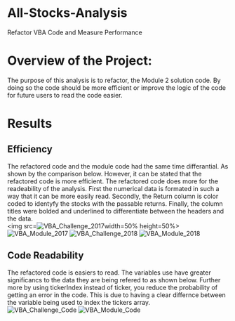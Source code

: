 # All-Stocks-Analysis
Refactor VBA Code and Measure Performance

# Overview of the Project:

The purpose of this analysis is to refactor, the Module 2 solution code. By doing so the code should be more efficient or improve the logic of the code for future users  to read the code easier. 

# Results

## Efficiency
The refactored code and the module code had the same time differantial. As shown by the comparison below. However, it can be stated that the refactored code is more efficient. The refactored code does more for the readeability of the analysis. First the numerical data is formated in such a way that it can be more easily read. Secondly, the Return column is color coded to identyfy the stocks with the passable returns. Finally, the column titles were bolded and underlined to differentiate between the headers and the data.      
<img src=![VBA_Challenge_2017](<img src="https://user-images.githubusercontent.com/104809098/169717268-aaf494dd-5d47-4e87-822c-f09bf0cec12b.pngwidth"=50% height=50%>)width=50% height=50%>  ![VBA_Module_2017](https://user-images.githubusercontent.com/104809098/169717280-336da3f3-aa6d-4e78-9c3c-2b891ab05286.png)
![VBA_Challenge_2018](https://user-images.githubusercontent.com/104809098/169717294-e525e570-3f6f-447b-ba13-06f3e5604768.png) ![VBA_Module_2018](https://user-images.githubusercontent.com/104809098/169717297-cf0b3ae4-308c-4fc7-8737-ddb0941fb274.png)

## Code Readability
The refactored code is easiers to read. The variables use have greater significancs to the data they are being refered to as shown below. Further more by using tickerIndex instead of ticker, you reduce the probability of getting an error in the code. This is due to having a clear differnce between the variable being used to index the tickers array.  
![VBA_Challenge_Code](https://user-images.githubusercontent.com/104809098/169717993-27cac0fa-62b9-4d52-8885-b00b924d9dd7.png)
![VBA_Module_Code](https://user-images.githubusercontent.com/104809098/169717997-10127671-5a1b-4b23-8f8b-24da078902e0.png)
